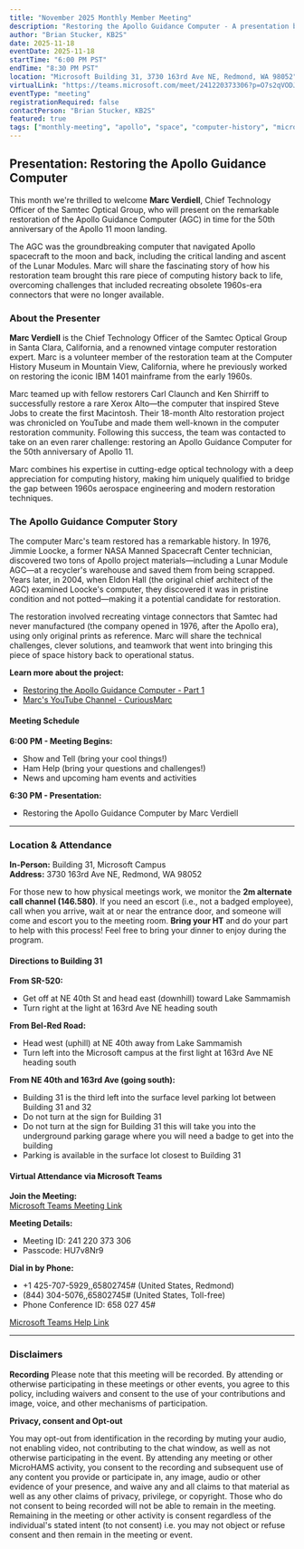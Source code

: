```yaml
---
title: "November 2025 Monthly Member Meeting"
description: "Restoring the Apollo Guidance Computer - A presentation by Marc Verdiell"
author: "Brian Stucker, KB2S"
date: 2025-11-18
eventDate: 2025-11-18
startTime: "6:00 PM PST"
endTime: "8:30 PM PST"
location: "Microsoft Building 31, 3730 163rd Ave NE, Redmond, WA 98052"
virtualLink: "https://teams.microsoft.com/meet/241220373306?p=O7s2qVODJ36Sc9qI9B"
eventType: "meeting"
registrationRequired: false
contactPerson: "Brian Stucker, KB2S"
featured: true
tags: ["monthly-meeting", "apollo", "space", "computer-history", "microsoft-campus", "hybrid-event"]
---
```



## Presentation: Restoring the Apollo Guidance Computer

This month we're thrilled to welcome **Marc Verdiell**, Chief Technology Officer of the Samtec Optical Group, who will present on the remarkable restoration of the Apollo Guidance Computer (AGC) in time for the 50th anniversary of the Apollo 11 moon landing.

The AGC was the groundbreaking computer that navigated Apollo spacecraft to the moon and back, including the critical landing and ascent of the Lunar Modules. Marc will share the fascinating story of how his restoration team brought this rare piece of computing history back to life, overcoming challenges that included recreating obsolete 1960s-era connectors that were no longer available.

### About the Presenter

**Marc Verdiell** is the Chief Technology Officer of the Samtec Optical Group in Santa Clara, California, and a renowned vintage computer restoration expert. Marc is a volunteer member of the restoration team at the Computer History Museum in Mountain View, California, where he previously worked on restoring the iconic IBM 1401 mainframe from the early 1960s.

Marc teamed up with fellow restorers Carl Claunch and Ken Shirriff to successfully restore a rare Xerox Alto—the computer that inspired Steve Jobs to create the first Macintosh. Their 18-month Alto restoration project was chronicled on YouTube and made them well-known in the computer restoration community. Following this success, the team was contacted to take on an even rarer challenge: restoring an Apollo Guidance Computer for the 50th anniversary of Apollo 11.

Marc combines his expertise in cutting-edge optical technology with a deep appreciation for computing history, making him uniquely qualified to bridge the gap between 1960s aerospace engineering and modern restoration techniques.

### The Apollo Guidance Computer Story

The computer Marc's team restored has a remarkable history. In 1976, Jimmie Loocke, a former NASA Manned Spacecraft Center technician, discovered two tons of Apollo project materials—including a Lunar Module AGC—at a recycler's warehouse and saved them from being scrapped. Years later, in 2004, when Eldon Hall (the original chief architect of the AGC) examined Loocke's computer, they discovered it was in pristine condition and not potted—making it a potential candidate for restoration.

The restoration involved recreating vintage connectors that Samtec had never manufactured (the company opened in 1976, after the Apollo era), using only original prints as reference. Marc will share the technical challenges, clever solutions, and teamwork that went into bringing this piece of space history back to operational status.

**Learn more about the project:**
- [Restoring the Apollo Guidance Computer - Part 1](https://blog.samtec.com/post/restoring-agc-part1/)
- [Marc's YouTube Channel - CuriousMarc](https://www.youtube.com/results?search_query=curiousmarc)

#### Meeting Schedule

**6:00 PM - Meeting Begins:**
- Show and Tell (bring your cool things!)
- Ham Help (bring your questions and challenges!)
- News and upcoming ham events and activities

**6:30 PM - Presentation:**
- Restoring the Apollo Guidance Computer by Marc Verdiell
  
---
### Location & Attendance

**In-Person:** Building 31, Microsoft Campus  
**Address:** 3730 163rd Ave NE, Redmond, WA 98052  
  
For those new to how physical meetings work, we monitor the **2m alternate call channel (146.580)**. If you need an escort (i.e., not a badged employee), call when you arrive, wait at or near the entrance door, and someone will come and escort you to the meeting room. **Bring your HT** and do your part to help with this process!
Feel free to bring your dinner to enjoy during the program.

#### __Directions to Building 31__
__From SR-520:__
- Get off at NE 40th St and head east (downhill) toward Lake Sammamish
- Turn right at the light at 163rd Ave NE heading south

**From Bel-Red Road:**
- Head west (uphill) at NE 40th away from Lake Sammamish
- Turn left into the Microsoft campus at the first light at 163rd Ave NE heading south

**From NE 40th and 163rd Ave (going south):**
- Building 31 is the third left into the surface level parking lot between Building 31 and 32
- Do not turn at the sign for Building 31
- Do not turn at the sign for Building 31 this will take you into the underground parking garage where you will need a badge to get into the building
- Parking is available in the surface lot closest to Building 31

#### __Virtual Attendance via Microsoft Teams__

**Join the Meeting:**  
[Microsoft Teams Meeting Link](https://teams.microsoft.com/meet/241220373306?p=O7s2qVODJ36Sc9qI9B)

**Meeting Details:**
- Meeting ID: 241 220 373 306
- Passcode: HU7v8Nr9

**Dial in by Phone:**
- +1 425-707-5929,,65802745# (United States, Redmond)
- (844) 304-5076,,65802745# (United States, Toll-free)
- Phone Conference ID: 658 027 45#

[Microsoft Teams Help Link](https://aka.ms/JoinTeamsMeeting?omkt=en-US)
  
---
### Disclaimers
**Recording**
Please note that this meeting will be recorded. By attending or otherwise participating in these meetings or other events, you agree to this policy, including waivers and consent to the use of your contributions and image, voice, and other mechanisms of participation.

**Privacy, consent and Opt-out**

You may opt-out from identification in the recording by muting your audio, not enabling video, not contributing to the chat window, as well as not otherwise participating in the event. By attending any meeting or other MicroHAMS activity, you consent to the recording and subsequent use of any content you provide or participate in, any image, audio or other evidence of your presence, and waive any and all claims to that material as well as any other claims of privacy, privilege, or copyright. Those who do not consent to being recorded will not be able to remain in the meeting. Remaining in the meeting or other activity is consent regardless of the individual's stated intent (to not consent) i.e. you may not object or refuse consent and then remain in the meeting or event.
